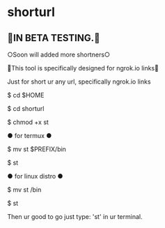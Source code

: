 # shorturl

## 🔰IN BETA TESTING.🔰

○Soon will added more shortners○

🔰This tool is specifically designed for ngrok.io links🔰

Just for short ur any url, specifically ngrok.io links

$ cd $HOME

$ cd shorturl

$ chmod +x st

● for termux ●

$ mv st $PREFIX/bin

$ st

● for linux distro ●

$ mv st /bin

$ st

Then ur good to go just type: 'st' in ur terminal.



